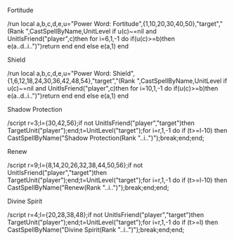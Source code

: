 Fortitude

/run local a,b,c,d,e,u="Power Word: Fortitude",{1,10,20,30,40,50},"target","(Rank ",CastSpellByName,UnitLevel if u(c)~=nil and UnitIsFriend("player",c)then for i=6,1,-1 do if(u(c)>=b)then e(a..d..i..")")return end end else e(a,1) end

 

Shield

/run local a,b,c,d,e,u="Power Word: Shield",{1,6,12,18,24,30,36,42,48,54},"target","(Rank ",CastSpellByName,UnitLevel if u(c)~=nil and UnitIsFriend("player",c)then for i=10,1,-1 do if(u(c)>=b)then e(a..d..i..")")return end end else e(a,1) end

 

Shadow Protection

/script r=3;l={30,42,56};if not UnitIsFriend("player","target")then TargetUnit("player");end;t=UnitLevel("target");for i=r,1,-1 do if (t>=l-10) then CastSpellByName("Shadow Protection(Rank "..i..")");break;end;end;

 

Renew

/script r=9;l={8,14,20,26,32,38,44,50,56};if not UnitIsFriend("player","target")then TargetUnit("player");end;t=UnitLevel("target");for i=r,1,-1 do if (t>=l-10) then CastSpellByName("Renew(Rank "..i..")");break;end;end;

 

Divine Spirit

/script r=4;l={20,28,38,48};if not UnitIsFriend("player","target")then TargetUnit("player");end;t=UnitLevel("target");for i=r,1,-1 do if (t>=l) then CastSpellByName("Divine Spirit(Rank "..i..")");break;end;end; 